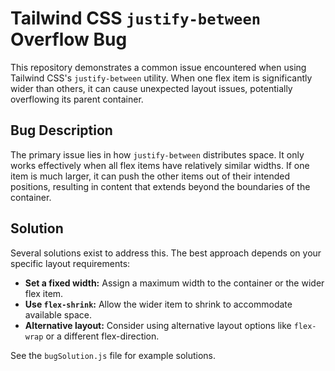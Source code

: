 # Tailwind CSS `justify-between` Overflow Bug

This repository demonstrates a common issue encountered when using Tailwind CSS's `justify-between` utility. When one flex item is significantly wider than others, it can cause unexpected layout issues, potentially overflowing its parent container.

## Bug Description

The primary issue lies in how `justify-between` distributes space. It only works effectively when all flex items have relatively similar widths. If one item is much larger, it can push the other items out of their intended positions, resulting in content that extends beyond the boundaries of the container.

## Solution

Several solutions exist to address this.  The best approach depends on your specific layout requirements:

* **Set a fixed width:** Assign a maximum width to the container or the wider flex item.
* **Use `flex-shrink`:** Allow the wider item to shrink to accommodate available space.
* **Alternative layout:** Consider using alternative layout options like `flex-wrap` or a different flex-direction.

See the `bugSolution.js` file for example solutions.